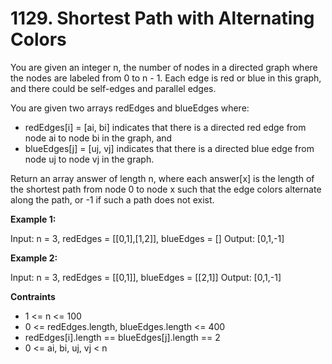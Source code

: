 # 1129. Shortest Path with Alternating Colors

You are given an integer n, the number of nodes in a directed graph where the nodes are labeled from 0 to n - 1. Each edge is red or blue in this graph, and there could be self-edges and parallel edges.

You are given two arrays redEdges and blueEdges where:

*    redEdges[i] = [ai, bi] indicates that there is a directed red edge from node ai to node bi in the graph, and
*    blueEdges[j] = [uj, vj] indicates that there is a directed blue edge from node uj to node vj in the graph.

Return an array answer of length n, where each answer[x] is the length of the shortest path from node 0 to node x such that the edge colors alternate along the path, or -1 if such a path does not exist.

**Example 1:**

Input: n = 3, redEdges = [[0,1],[1,2]], blueEdges = []
Output: [0,1,-1]

**Example 2:**

Input: n = 3, redEdges = [[0,1]], blueEdges = [[2,1]]
Output: [0,1,-1]

**Contraints**


*    1 <= n <= 100
*    0 <= redEdges.length, blueEdges.length <= 400
*    redEdges[i].length == blueEdges[j].length == 2
*    0 <= ai, bi, uj, vj < n

